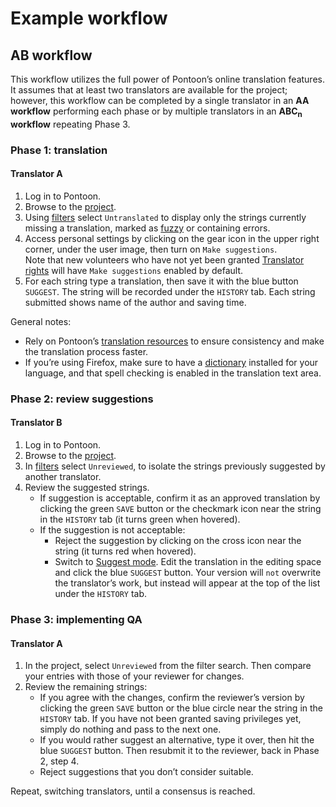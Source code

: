 # Example workflow

## AB workflow

This workflow utilizes the full power of Pontoon’s online translation features. It assumes that at least two translators are available for the project; however, this workflow can be completed by a single translator in an **AA workflow** performing each phase or by multiple translators in an **ABC<sub>n</sub> workflow** repeating Phase 3.

### Phase 1: translation

#### Translator A

1. Log in to Pontoon.
2. Browse to the [project](teams_projects.md).
3. Using [filters](search_filters.md) select `Untranslated` to display only the strings currently missing a translation, marked as [fuzzy](../../misc/glossary.md#fuzzy) or containing errors.
4. Access personal settings by clicking on the gear icon in the upper right corner, under the user image, then turn on `Make suggestions`.<br>Note that new volunteers who have not yet been granted [Translator rights](users.md#user-roles) will have `Make suggestions` enabled by default.
5. For each string type a translation, then save it with the blue button `SUGGEST`. The string will be recorded under the `HISTORY` tab. Each string submitted shows name of the author and saving time.

General notes:
* Rely on Pontoon’s [translation resources](resources.md) to ensure consistency and make the translation process faster.
* If you’re using Firefox, make sure to have a [dictionary](https://addons.mozilla.org/firefox/dictionaries/) installed for your language, and that spell checking is enabled in the translation text area.

### Phase 2: review suggestions

#### Translator B

1. Log in to Pontoon.
2. Browse to the [project](teams_projects.md).
3. In [filters](search_filters.md) select `Unreviewed`, to isolate the strings previously suggested by another translator.
4. Review the suggested strings.
     * If suggestion is acceptable, confirm it as an approved translation by clicking the green `SAVE` button or the checkmark icon near the string in the `HISTORY` tab (it turns green when hovered).
     * If the suggestion is not acceptable:
        * Reject the suggestion by clicking on the cross icon near the string (it turns red when hovered).
        * Switch to [Suggest mode](translate.md). Edit the translation in the editing space and click the blue `SUGGEST` button. Your version will `not` overwrite the translator’s work, but instead will appear at the top of the list under the `HISTORY` tab.

### Phase 3: implementing QA

#### Translator A

1. In the project, select `Unreviewed` from the filter search. Then compare your entries with those of your reviewer for changes.
2. Review the remaining strings:
    * If you agree with the changes, confirm the reviewer’s version by clicking the green `SAVE` button or the blue circle near the string in the `HISTORY` tab. If you have not been granted saving privileges yet, simply do nothing and pass to the next one.
    * If you would rather suggest an alternative, type it over, then hit the blue `SUGGEST` button. Then resubmit it to the reviewer, back in Phase 2, step 4.
    * Reject suggestions that you don’t consider suitable.

Repeat, switching translators, until a consensus is reached.
